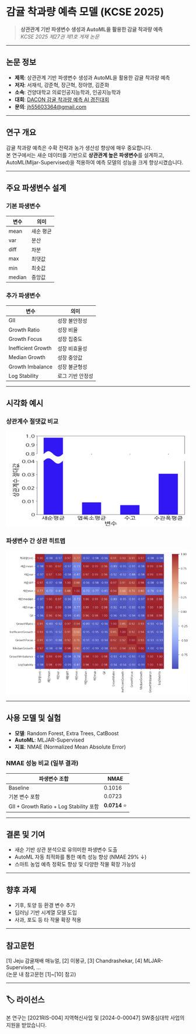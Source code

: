 # 감귤 착과량 예측 모델 (KCSE 2025)

> **상관관계 기반 파생변수 생성과 AutoML을 활용한 감귤 착과량 예측**  
> *KCSE 2025 제27권 제1호 게재 논문*

---

## 논문 정보

- **제목**: 상관관계 기반 파생변수 생성과 AutoML을 활용한 감귤 착과량 예측
- **저자**: 서재석, 강준혁, 장근혁, 정아영, 김준화
- **소속**: 건양대학교 의료인공지능학과, 인공지능학과
- **대회**: [DACON 감귤 착과량 예측 AI 경진대회](https://dacon.io/competitions/official/236038/overview/description)
- **문의**: jh55603364@gmail.com

---

## 연구 개요

감귤 착과량 예측은 수확 전략과 농가 생산성 향상에 매우 중요합니다.  
본 연구에서는 새순 데이터를 기반으로 **상관관계 높은 파생변수**를 설계하고,  
AutoML(Mljar-Supervised)을 적용하여 예측 모델의 성능을 크게 향상시켰습니다.

---

## 주요 파생변수 설계

### 기본 파생변수

| 변수 | 의미 |
|------|------|
| mean | 새순 평균 |
| var | 분산 |
| diff | 차분 |
| max | 최댓값 |
| min | 최솟값 |
| median | 중앙값 |

### 추가 파생변수

| 변수 | 의미 |
|------|------|
| GII | 성장 불안정성 |
| Growth Ratio | 성장 비율 |
| Growth Focus | 성장 집중도 |
| Inefficient Growth | 성장 비효율성 |
| Median Growth | 성장 중앙값 |
| Growth Imbalance | 성장 불균형성 |
| Log Stability | 로그 기반 안정성 |

---

## 시각화 예시

### 상관계수 절댓값 비교

![상관계수 비교](images/correlation_plot.png)

### 파생변수 간 상관 히트맵

![히트맵](images/heatmap.png)


---

## 사용 모델 및 실험

- **모델**: Random Forest, Extra Trees, CatBoost
- **AutoML**: MLJAR-Supervised
- **지표**: NMAE (Normalized Mean Absolute Error)

### NMAE 성능 비교 (일부 결과)

| 파생변수 조합 | NMAE |
|---------------|------|
| Baseline | 0.1016 |
| 기본 변수 포함 | 0.0723 |
| GII + Growth Ratio + Log Stability 포함 | **0.0714** ⭐️ |

---

## 결론 및 기여

- 새순 기반 상관 분석으로 유의미한 파생변수 도출
- AutoML 자동 최적화를 통한 예측 성능 향상 (NMAE 29% ↓)
- 스마트 농업 예측 정확도 향상 및 다양한 작물 확장 가능성

---

## 향후 과제

- 기후, 토양 등 환경 변수 추가
- 딥러닝 기반 시계열 모델 도입
- 사과, 포도 등 타 작물 확장 적용

---

## 참고문헌

[1] Jeju 감귤재배 매뉴얼, [2] 이봉규, [3] Chandrashekar, [4] MLJAR-Supervised, ...  
(논문 내 참고문헌 [1]~[10] 참고)

---

## 🏷️ 라이선스

본 연구는 [2021RIS-004] 지역혁신사업 및 [2024-0-00047] SW중심대학 사업의 지원을 받았습니다.

